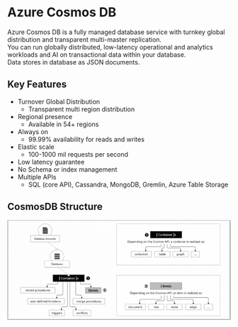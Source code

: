 # Azure Cosmos DB
Azure Cosmos DB is a fully managed database service with turnkey global distribution and transparent multi-master replication.  
You can run globally distributed, low-latency operational and analytics workloads and AI on transactional data within your database.  
Data stores in database as JSON documents.  

## Key Features
- Turnover Global Distribution 
  - Transparent multi region distribution
- Regional presence
  - Available in 54+ regions
- Always on
  - 99.99% availability for reads and writes
- Elastic scale
  - 100-1000 mil requests per second
- Low latency guarantee
- No Schema or index management
- Multiple APIs
  - SQL (core API), Cassandra, MongoDB, Gremlin, Azure Table Storage

## CosmosDB Structure
![cosmosdb_01.png](img/cosmosdb_01.png)


